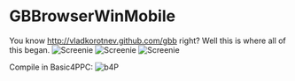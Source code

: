 GBBrowserWinMobile
==================
You know http://vladkorotnev.github.com/gbb right? 
Well this is where all of this began.
![](http://cs316822.vk.me/v316822119/5ada/I9lv9POXhMs.jpg "Screenie")
![](http://cs316822.vk.me/v316822119/5ae2/81X5Ugf6KBw.jpg "Screenie")
![](http://cs316822.vk.me/v316822119/5aea/ISfD3ZQNhCw.jpg "Screenie")

Compile in Basic4PPC:
![](http://cs316822.vk.me/v316822119/5af2/snFdZBWqQb8.jpg "b4P")
